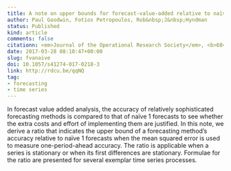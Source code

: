 ```yaml
---
title: A note on upper bounds for forecast-value-added relative to naïve forecasts
author: Paul Goodwin, Fotios Petropoulos, Rob&nbsp;J&nbsp;Hyndman
status: Published
kind: article
comments: false
citationn: <em>Journal of the Operational Research Society</em>, <b>68</b>(9), 1082–1084
date: 2017-03-28 08:10:47+00:00
slug: fvanaive
doi: 10.1057/s41274-017-0218-3
link: http://rdcu.be/qqNQ
tag:
- forecasting
- time series
---
```


In forecast value added analysis, the accuracy of relatively sophisticated forecasting methods is compared to that of naïve 1 forecasts to see whether the extra costs and effort of implementing them are justified. In this note, we derive a ratio that indicates the upper bound of a forecasting method’s accuracy relative to naïve 1 forecasts when the mean squared error is used to measure one-period-ahead accuracy. The ratio is applicable when a series is stationary or when its first differences are stationary. Formulae for the ratio are presented for several exemplar time series processes.


